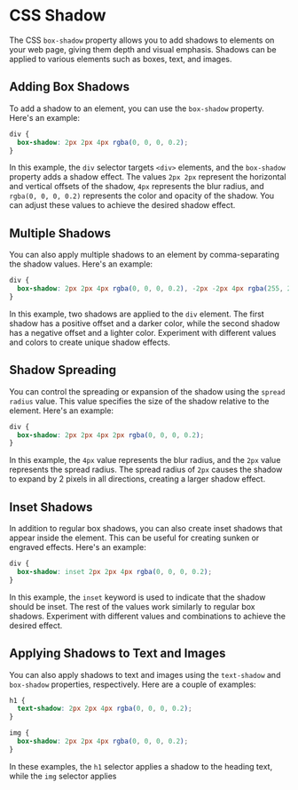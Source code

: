 
# CSS Shadow

The CSS `box-shadow` property allows you to add shadows to elements on your web page, giving them depth and visual emphasis. Shadows can be applied to various elements such as boxes, text, and images.

## Adding Box Shadows

To add a shadow to an element, you can use the `box-shadow` property. Here's an example:

```css
div {
  box-shadow: 2px 2px 4px rgba(0, 0, 0, 0.2);
}
```

In this example, the `div` selector targets `<div>` elements, and the `box-shadow` property adds a shadow effect. The values `2px 2px` represent the horizontal and vertical offsets of the shadow, `4px` represents the blur radius, and `rgba(0, 0, 0, 0.2)` represents the color and opacity of the shadow. You can adjust these values to achieve the desired shadow effect.

## Multiple Shadows

You can also apply multiple shadows to an element by comma-separating the shadow values. Here's an example:

```css
div {
  box-shadow: 2px 2px 4px rgba(0, 0, 0, 0.2), -2px -2px 4px rgba(255, 255, 255, 0.2);
}
```

In this example, two shadows are applied to the `div` element. The first shadow has a positive offset and a darker color, while the second shadow has a negative offset and a lighter color. Experiment with different values and colors to create unique shadow effects.

## Shadow Spreading

You can control the spreading or expansion of the shadow using the `spread radius` value. This value specifies the size of the shadow relative to the element. Here's an example:

```css
div {
  box-shadow: 2px 2px 4px 2px rgba(0, 0, 0, 0.2);
}
```

In this example, the `4px` value represents the blur radius, and the `2px` value represents the spread radius. The spread radius of `2px` causes the shadow to expand by 2 pixels in all directions, creating a larger shadow effect.

## Inset Shadows

In addition to regular box shadows, you can also create inset shadows that appear inside the element. This can be useful for creating sunken or engraved effects. Here's an example:

```css
div {
  box-shadow: inset 2px 2px 4px rgba(0, 0, 0, 0.2);
}
```

In this example, the `inset` keyword is used to indicate that the shadow should be inset. The rest of the values work similarly to regular box shadows. Experiment with different values and combinations to achieve the desired effect.

## Applying Shadows to Text and Images

You can also apply shadows to text and images using the `text-shadow` and `box-shadow` properties, respectively. Here are a couple of examples:

```css
h1 {
  text-shadow: 2px 2px 4px rgba(0, 0, 0, 0.2);
}

img {
  box-shadow: 2px 2px 4px rgba(0, 0, 0, 0.2);
}
```

In these examples, the `h1` selector applies a shadow to the heading text, while the `img` selector applies
